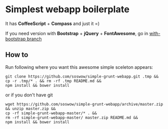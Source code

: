 Simplest webapp boilerplate
===========================
It has **CoffeeScript** + **Compass** and just it =)

If you need version with **Bootstrap** + **jQuery** + **FontAwesome**, go in [with-bootstrap branch](/tree/with-bootstrap)

How to
-------
Run following where you want this awesome simple sceleton appears:
```
git clone https://github.com/soswow/simple-grunt-webapp.git .tmp && 
cp -r .tmp/* . && rm -rf .tmp README.md && 
npm install && bower install
```

or if you don't have git
```
wget https://github.com/soswow/simple-grunt-webapp/archive/master.zip && unzip master.zip && 
cp -rf simple-grunt-webapp-master/* . &&
rm -rf simple-grunt-webapp-master/ master.zip README.md && 
npm install && bower install
```
